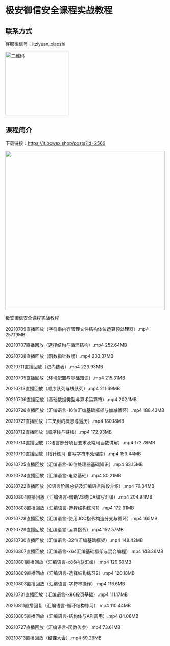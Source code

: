 # 极安御信安全课程实战教程

## 联系方式

客服微信号：itziyuan_xiaozhi

<img src="https://ziyuanyun.oss-cn-guangzhou.aliyuncs.com/common/20240614073449/666b82192834a.jpg" width="200" height="200" alt="二维码">

## 课程简介

下载链接：https://it.bcwex.shop/posts?id=2566

<img src="https://ziyuanyun.oss-cn-guangzhou.aliyuncs.com/yun/20240515184108/66449144f0a4f.jpg" width="500" alt="">

  极安御信安全课程实战教程



 20210709直播回放（字符串内存管理文件结构体位运算预处理器）.mp4 257.19MB

 20210707直播回放（选择结构与循环结构）.mp4 252.64MB

 20210708直播回放（函数指针数组）.mp4 233.37MB

 20210711直播回放（双向链表）.mp4 229.93MB

 20210705直播回放（环境配置与基础知识）.mp4 215.31MB

 20210713直播回放（顺序队列与栈队列）.mp4 211.69MB

 20210706直播回放（基础数据类型与算术运算符）.mp4 202.1MB

 20210726直播回放（汇编语言-16位汇编基础框架与加减循环）.mp4 188.43MB

 20210721直播回放（二叉树的概念与遍历）.mp4 180.18MB

 20210712直播回放（顺序栈与链栈）.mp4 172.93MB

 20210714直播回放（C语言部分项目要求及常用函数讲解）.mp4 172.78MB

 20210710直播回放（指针练习-自写字符串处理库）.mp4 153.44MB

 20210725直播回放（汇编语言-16位处理器基础知识）.mp4 83.15MB

 20210724直播回放（汇编语言-电路基础）.mp4 80.21MB

 20210722直播回放（C语言阶段总结及汇编语言阶段介绍）.mp4 79.04MB

 20210804直播回放（汇编语言-借助VS或IDA编写汇编）.mp4 204.94MB

 20210808直播回放（汇编语言-选择结构练习1）.mp4 172.91MB

 20210728直播回放（汇编语言-使用JCC指令构造分支与循环）.mp4 165MB

 20210729直播回放（汇编语言-运算指令）.mp4 152.57MB

 20210730直播回放（汇编语言-32位汇编基础框架）.mp4 148.42MB

 20210807直播回放（汇编语言-x64汇编基础框架与混合编程）.mp4 143.36MB

 20210801直播回放（汇编语言-x86内联汇编）.mp4 129.69MB

 20210809直播回放（汇编语言-选择结构练习2）.mp4 120.18MB

 20210803直播回放（汇编语言-字符串操作）.mp4 116.6MB

 20210731直播回放（汇编语言-x86段页基础）.mp4 111.17MB

 20210811直播回复（汇编语言-循环结构练习）.mp4 110.44MB

 20210805直播回放（汇编语言-结构体与API调用）.mp4 84.08MB

 20210727直播回放（汇编语言-函数传参）.mp4 73.61MB

 20210813直播回放（结课大会）.mp4 59.26MB

  